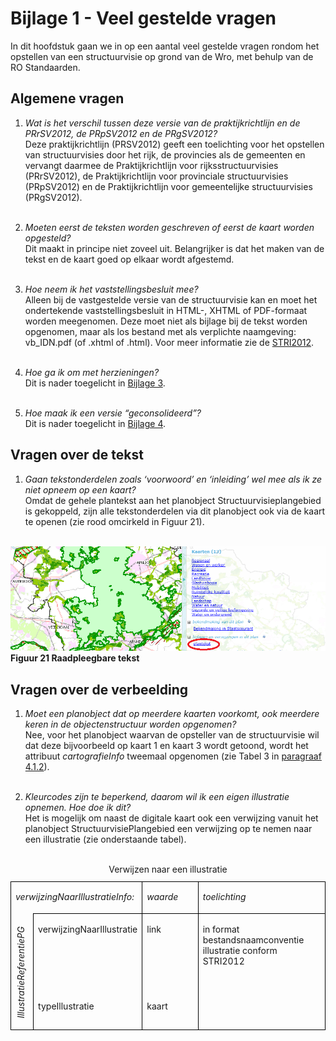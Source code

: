 # Bijlage 1 - Veel gestelde vragen

In dit hoofdstuk gaan we in op een aantal veel gestelde vragen rondom het opstellen van een structuurvisie op grond van de Wro, met behulp van de RO Standaarden. 

## Algemene vragen

1.  *Wat is het verschil tussen deze versie van de praktijkrichtlijn en de
    PRrSV2012, de PRpSV2012 en de PRgSV2012?*  
    Deze praktijkrichtlijn (PRSV2012) geeft een toelichting voor het opstellen
    van structuurvisies door het rijk, de provincies als de gemeenten en
    vervangt daarmee de Praktijkrichtlijn voor rijksstructuurvisies (PRrSV2012),
    de Praktijkrichtlijn voor provinciale structuurvisies (PRpSV2012) en de
    Praktijkrichtlijn voor gemeentelijke structuurvisies (PRgSV2012).
<br/><br/>

2.  *Moeten eerst de teksten worden geschreven of eerst de kaart worden
    opgesteld?*  
    Dit maakt in principe niet zoveel uit. Belangrijker is dat het maken van de
    tekst en de kaart goed op elkaar wordt afgestemd.
<br/><br/>

3.  *Hoe neem ik het vaststellingsbesluit mee?*  
     Alleen bij de vastgestelde versie van de structuurvisie kan en moet het
     ondertekende vaststellingsbesluit in HTML-, XHTML of PDF-formaat worden
     meegenomen. Deze moet niet als bijlage bij de tekst worden opgenomen, maar
     als los bestand met als verplichte naamgeving:  
     vb_IDN.pdf (of .xhtml of .html). Voor meer informatie zie de <a href='https://docs.geostandaarden.nl/ro/stri' target='_blank'>STRI2012</a>.
<br/><br/>

4.  *Hoe ga ik om met herzieningen?*  
Dit is nader toegelicht in [Bijlage 3](#B03).
<br/><br/>

5.  *Hoe maak ik een versie “geconsolideerd”?*  
Dit is nader toegelicht in [Bijlage 4](#B04).

## Vragen over de tekst

1.	*Gaan tekstonderdelen zoals ‘voorwoord’ en ‘inleiding’ wel mee als ik ze
    niet opneem op een kaart?*  
    Omdat de gehele plantekst aan het planobject Structuurvisieplangebied is
    gekoppeld, zijn alle tekstonderdelen via dit planobject ook via de kaart te
    openen (zie rood omcirkeld in Figuur 21).
<br/><br/>
	
![](media/df35b6089addf998d881526f1ce99397.png)
**Figuur 21 Raadpleegbare tekst**


## Vragen over de verbeelding

1.  *Moet een planobject dat op meerdere kaarten voorkomt, ook meerdere keren in
    de objectenstructuur worden opgenomen?*  
Nee, voor het planobject waarvan de opsteller van de structuurvisie wil dat
deze bijvoorbeeld op kaart 1 en kaart 3 wordt getoond, wordt het attribuut *cartografieInfo* tweemaal opgenomen (zie Tabel 3 in [paragraaf 4.1.2](#planobjecten-op-een-of-meerdere-kaarten)).
<br/><br/>

2.  *Kleurcodes zijn te beperkend, daarom wil ik een eigen illustratie opnemen.
    Hoe doe ik dit?*  
    Het is mogelijk om naast de digitale kaart ook een verwijzing vanuit het
    planobject StructuurvisiePlangebied een verwijzing op te nemen naar een
    illustratie (zie onderstaande tabel).
<br/><br/>

<table id="d4e9368" style="width: 100%;"><caption>Verwijzen naar een illustratie</caption><colgroup><col id="col1" style="width: 8.406819517930629%;"></col><col id="col2" style="width: 18.25984714873604%;"></col><col id="col3" style="width: 25.008818342151674%;"></col><col id="col4" style="width: 48.32451499118166%;"></col></colgroup><tbody valign="top"><tr><td align="left" style="border-top: 0.5pt solid #000000; border-left: 0.5pt solid #000000; border-bottom: 0pt none #; border-right: 0.5pt solid #000000; background-color: none;" colspan="2"><p id="55FC8A68" class="space-after"><i>verwijzingNaarIllustratieInfo:</i></p></td><td align="left" style="border-top: 0.5pt solid #000000; border-left: 0.5pt solid #000000; border-bottom: 0.5pt solid #000000; border-right: 0.5pt solid #000000; background-color: none;"><p id="1A22BB28"><i>waarde</i></p></td><td align="left" style="border-top: 0.5pt solid #000000; border-left: 0.5pt solid #000000; border-bottom: 0.5pt solid #000000; border-right: 0.5pt solid #000000; background-color: none;"><p id="4172BA09"><i>toelichting</i></p></td></tr><tr><td align="left" style="padding-top: 0.5em; border-top: 0pt none #; border-left: 0.5pt solid #000000; border-bottom: 0.5pt solid #000000; border-right: 0.5pt solid #000000; background-color: #auto;" rowspan="2"><p id="640F98EC" style="writing-mode: vertical-rl; rotate: 180deg;"><i>IllustratieReferentiePG</i></p></td><td align="left" style="border-top: 0.5pt solid #000000; border-left: 0.5pt solid #000000; border-bottom: 0pt none #; border-right: 0.5pt solid #000000; background-color: #auto;"><p id="456A945D" class="space-after">verwijzingNaarIllustratie</p></td><td align="left" style="border-top: 0.5pt solid #000000; border-left: 0.5pt solid #000000; border-bottom: 0pt none #; border-right: 0.5pt solid #000000; background-color: none;"><p id="097FC69C">link</p></td><td align="left" style="border-top: 0.5pt solid #000000; border-left: 0.5pt solid #000000; border-bottom: 0pt none #; border-right: 0.5pt solid #000000; background-color: none;"><p id="05F31509">in format bestandsnaamconventie illustratie conform STRI2012</p></td></tr><tr><td align="left" style="border-top: 0pt none #; border-left: 0.5pt solid #000000; border-bottom: 0.5pt solid #000000; border-right: 0.5pt solid #000000; background-color: #auto;"><p id="1A0AE971" class="space-after">typeIllustratie</p></td><td align="left" style="border-top: 0pt none #; border-left: 0.5pt solid #000000; border-bottom: 0.5pt solid #000000; border-right: 0.5pt solid #000000; background-color: none;"><p id="407844E1">kaart</p></td><td align="left" style="border-top: 0pt none #; border-left: 0.5pt solid #000000; border-bottom: 0.5pt solid #000000; border-right: 0.5pt solid #000000; background-color: none;"></td></tr></tbody></table>

